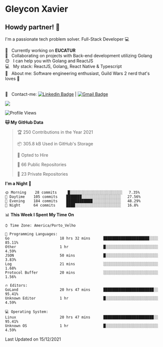 # Gleycon Xavier

## Howdy partner! 👋

I'm a passionate tech problem solver.
Full-Stack Developer :computer:

 :rocket:  &nbsp; Currently working on **EUCATUR**
 <br/> :purple_heart: &nbsp; Collaborating on projects with Back-end development utilizing Golang
 <br/> :blush: &nbsp; I can help you with Golang and ReactJS
 <br/> :computer: &nbsp; My stack: ReactJS, Golang, React Native & Typescript
 <br/> 💬  &nbsp; About me: Software engineering enthusiast, Guild Wars 2 nerd that's loves :apple:
 <br/>
 <br/>
 <br/> :email: &nbsp; Contact-me: [![Linkedin Badge](https://img.shields.io/badge/-GleyconXavier-blue?style=flat-square&logo=Linkedin&logoColor=white&link=https://www.linkedin.com/in/gleyconxavier/)](https://www.linkedin.com/in/gleyconxavier/) 
| 
[![Gmail Badge](https://img.shields.io/badge/-gleyconxcarlos@gmail.com-c14438?style=flat-square&logo=Gmail&logoColor=white&link=mailto:gleyconxcarlos@gmail.com)](mailto:gleyconxcarlos@gmail.com)

![](https://komarev.com/ghpvc/?username=gleyconxavier)

<!--START_SECTION:waka-->
![Profile Views](http://img.shields.io/badge/Profile%20Views-0-blue)

**🐱 My GitHub Data** 

> 🏆 250 Contributions in the Year 2021
 > 
> 📦 305.8 kB Used in GitHub's Storage 
 > 
> 💼 Opted to Hire
 > 
> 📜 66 Public Repositories 
 > 
> 🔑 23 Private Repositories  
 > 
**I'm a Night 🦉** 

```text
🌞 Morning    28 commits     █░░░░░░░░░░░░░░░░░░░░░░░░   7.35% 
🌆 Daytime    105 commits    ███████░░░░░░░░░░░░░░░░░░   27.56% 
🌃 Evening    184 commits    ████████████░░░░░░░░░░░░░   48.29% 
🌙 Night      64 commits     ████░░░░░░░░░░░░░░░░░░░░░   16.8%

```


📊 **This Week I Spent My Time On** 

```text
⌚︎ Time Zone: America/Porto_Velho

💬 Programming Languages: 
Go                       18 hrs 32 mins      █████████████████████░░░░   85.11% 
Other                    1 hr                █░░░░░░░░░░░░░░░░░░░░░░░░   4.59% 
JSON                     50 mins             █░░░░░░░░░░░░░░░░░░░░░░░░   3.83% 
Log                      21 mins             ░░░░░░░░░░░░░░░░░░░░░░░░░   1.68% 
Protocol Buffer          20 mins             ░░░░░░░░░░░░░░░░░░░░░░░░░   1.56%

🔥 Editors: 
GoLand                   20 hrs 47 mins      ███████████████████████░░   95.41% 
Unknown Editor           1 hr                █░░░░░░░░░░░░░░░░░░░░░░░░   4.59%

💻 Operating System: 
Linux                    20 hrs 47 mins      ███████████████████████░░   95.41% 
Unknown OS               1 hr                █░░░░░░░░░░░░░░░░░░░░░░░░   4.59%

```


 Last Updated on 15/12/2021
<!--END_SECTION:waka-->

